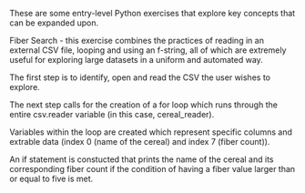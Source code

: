 These are some entry-level Python exercises that explore key concepts that can be expanded upon.

Fiber Search - this exercise combines the practices of reading in an external CSV file, looping and using an f-string, all of which are extremely useful for exploring large datasets in a uniform and automated way. 

The first step is to identify, open and read the CSV the user wishes to explore. 

The next step calls  for the creation of a for loop which runs through the entire csv.reader variable (in this case, cereal_reader). 

Variables within the loop are created which represent specific columns and extrable data (index 0 (name of the cereal) and index 7 (fiber count)). 

An if statement is constucted that prints the name of the cereal and its corresponding fiber count if the condition of having a fiber value larger than or equal to five is met.

